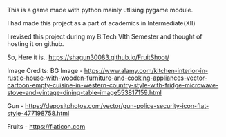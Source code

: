 This is a game made with python mainly utlising pygame module.

I had made this project as a part of academics in Intermediate(XII)

I revised this project during my B.Tech VIth Semester and thought of hosting it on github.

So, Here it is..
https://shagun30083.github.io/FruitShoot/

Image Credits:
BG Image - https://www.alamy.com/kitchen-interior-in-rustic-house-with-wooden-furniture-and-cooking-appliances-vector-cartoon-empty-cuisine-in-western-country-style-with-fridge-microwave-stove-and-vintage-dining-table-image553817159.html

Gun - https://depositphotos.com/vector/gun-police-security-icon-flat-style-477198758.html

Fruits - https://flaticon.com
